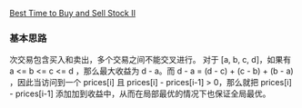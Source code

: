 [Best Time to Buy and Sell Stock II](https://leetcode.com/problems/minimum-number-of-arrows-to-burst-balloons/description/)

### 基本思路
次交易包含买入和卖出，多个交易之间不能交叉进行。
对于 [a, b, c, d]，如果有 a <= b <= c <= d ，那么最大收益为 d - a。而 d - a = (d - c) + (c - b) + (b - a) ，因此当访问到一个 prices[i] 且 prices[i] - prices[i-1] > 0，那么就把 prices[i] - prices[i-1] 添加加到收益中，从而在局部最优的情况下也保证全局最优。
